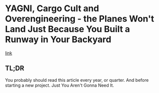 # YAGNI, Cargo Cult and Overengineering - the Planes Won't Land Just Because You Built a Runway in Your Backyard

[link](https://codeahoy.com/2017/08/19/yagni-cargo-cult-and-overengineering-the-planes-wont-land-just-because-you-built-a-runway-in-your-backyard/)

## TL;DR

You probably should read this article every year, or quarter. And before starting a new project. Just You Aren't Gonna Need It.
